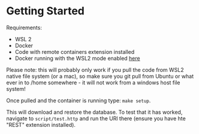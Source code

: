 
# Getting Started

Requirements:

- WSL 2
- Docker
- Code with remote containers extension installed
- Docker running with the WSL2 mode enabled [here](https://docs.docker.com/docker-for-windows/wsl/)

Please note: this will probably only work if you pull the code from WSL2 native file system (or a mac), so make sure you git pull from Ubuntu or what ever in to /home somewhere - it will not work from a windows host file system!

Once pulled and the container is running type: `make setup`. 

This will download and restore the database. To test that it has worked, navigate to `script/test.http` and run the URl there (ensure you have hte "REST" extension installed).